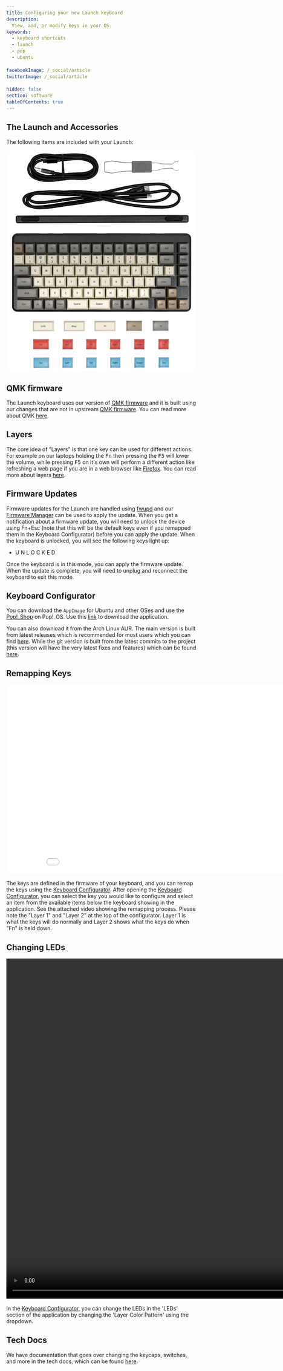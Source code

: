 ```yaml
---
title: Configuring your new Launch keyboard
description:
  View, add, or modify keys in your OS.
keywords:
  - keyboard shortcuts
  - launch
  - pop
  - ubuntu

facebookImage: /_social/article
twitterImage: /_social/article

hidden: false
section: software
tableOfContents: true
---
```


## The Launch and Accessories

The following items are included with your Launch:

![Accessories](/files/launch-keyboard/launch-accessories.webp)

## QMK firmware

The Launch keyboard uses our version of [QMK firmware](https://github.com/system76/qmk_firmware) and it is built using our changes that are not in upstream [QMK firmware](https://github.com/qmk/qmk_firmware). You can read more about QMK [here](https://github.com/system76/qmk_firmware).

## Layers

The core idea of "Layers" is that one key can be used for different actions. For example on our laptops holding the <kbd>Fn</kbd> then pressing the <kbd>F5</kbd> will lower the volume, while pressing <kbd>F5</kbd> on it's own will perform a different action like refreshing a web page if you are in a web browser like <u>Firefox</u>. You can read more about layers [here](https://beta.docs.qmk.fm/using-qmk/software-features/feature_layers).

## Firmware Updates

Firmware updates for the Launch are handled using [fwupd](https://fwupd.org/) and our <u>Firmware Manager</u> can be used to apply the update. When you get a notification about a firmware update, you will need to unlock the device using Fn+Esc (note that this will be the default keys even if you remapped them in the Keyboard Configurator) before you can apply the update. When the keyboard is unlocked, you will see the following keys light up:

- U N L O C K E D

Once the keyboard is in this mode, you can apply the firmware update. When the update is complete, you will need to unplug and reconnect the keyboard to exit this mode.

## Keyboard Configurator

You can download the `AppImage` for Ubuntu and other OSes and use the <u>Pop!\_Shop</u> on Pop!\_OS. Use this [link](https://github.com/pop-os/keyboard-configurator/releases) to download the application.

You can also download it from the Arch Linux AUR. The main version is built from latest releases which is recommended for most users which you can find [here](https://aur.archlinux.org/packages/keyboard-configurator/). While the git version is built from the latest commits to the project (this version will have the very latest fixes and features) which can be found [here](https://aur.archlinux.org/packages/keyboard-configurator-git/).

## Remapping Keys

<iframe width="900" height="500" src="/files/launch-keyboard/remapping-function-keys.webm" title="Remapping keys" frameborder="0" allow="accelerometer; autoplay; clipboard-write; encrypted-media; gyroscope; picture-in-picture" allowfullscreen></iframe>

The keys are defined in the firmware of your keyboard, and you can remap the keys using the <u>Keyboard Configurator</u>. After opening the <u>Keyboard Configurator</u>, you can select the key you would like to configure and select an item from the available items below the keyboard showing in the application. See the attached video showing the remapping process. Please note the "Layer 1" and "Layer 2" at the top of the configurator. Layer 1 is what the keys will do normally and Layer 2 shows what the keys do when "Fn" is held down.

## Changing LEDs

<video width="900" height="900" controls>
  <source src="/files/launch-keyboard/video-soothing.mp4" type="video/mp4">
</video>

In the <u>Keyboard Configurator</u>, you can change the LEDs in the 'LEDs' section of the application by changing the 'Layer Color Pattern' using the dropdown.

## Tech Docs

We have documentation that goes over changing the keycaps, switches, and more in the tech docs, which can be found [here](https://tech-docs.system76.com/models/launch_1/repairs.html).

